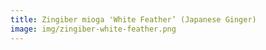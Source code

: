 ```yaml
---
title: Zingiber mioga 'White Feather’ (Japanese Ginger)
image: img/zingiber-white-feather.png
---
```

